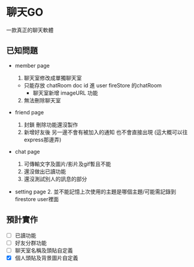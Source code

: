 # **聊天**GO

一款真正的聊天軟體

## 已知問題

- member page

  1. 聊天室修改成單獨聊天室
   - 只能存放 chatRoom doc id 進 user fireStore 的chatRoom
     - 聊天室新增 imageURL 功能
  2. 無法刪除聊天室
- friend page

  1. 封鎖 刪除功能還沒製作
  3. 新增好友後 另一邊不會有被加入的通知 也不會直接出現 (這大概可以往express那邊弄)
- chat page

  1. 可傳輸文字及圖片/影片及gif暫且不能
  2. 還沒做出已讀功能
  3. 還沒測試別人的訊息的部分
- setting page
  2. 並不能記憶上次使用的主題是哪個主題/可能需記錄到firestore user裡面

## 預計實作

- [ ] 已讀功能
- [ ] 好友分群功能
- [ ] 聊天室名稱及頭貼自定義
- [x] 個人頭貼及背景圖片自定義